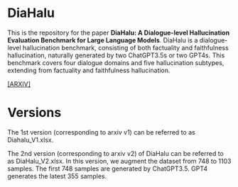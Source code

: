 # DiaHalu
This is the repository for the paper **DiaHalu: A Dialogue-level Hallucination Evaluation Benchmark for Large Language Models**.
DiaHalu is a dialogue-level hallucination benchmark, consisting of both factuality and faithfulness hallucination, naturally generated by two ChatGPT3.5s or two GPT4s.
This benchmark covers four dialogue domains and five hallucination subtypes, extending from factuality and faithfulness hallucination.

[[ARXIV]](https://arxiv.org/abs/2403.00896)

# Versions
The 1st version (corresponding to arxiv v1) can be referred to as Diahalu_V1.xlsx.

The 2nd version (corresponding to arxiv v2) of DiaHalu can be referred to as DiaHalu_V2.xlsx. In this version, we augment the dataset from 748 to 1103 samples. 
The first 748 samples are generated by ChatGPT3.5. GPT4 generates the latest 355 samples.

